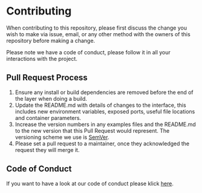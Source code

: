 # Contributing

When contributing to this repository, please first discuss the change you wish to make via issue, email, or any other method with the owners of this repository before making a change.

Please note we have a code of conduct, please follow it in all your interactions with the project.

## Pull Request Process
1. Ensure any install or build dependencies are removed before the end of the layer when doing a build.
2. Update the README.md with details of changes to the interface, this includes new environment variables, exposed ports, useful file locations and container parameters.
3. Increase the version numbers in any examples files and the README.md to the new version that this Pull Request would represent. The versioning scheme we use is [SemVer](https://semver.org/).
4. Please set a pull request to a maintainer, once they acknowledged the request they will merge it.

## Code of Conduct

If you want to have a look at our code of conduct please klick [here](https://github.com/praktianerJones/LSD/blob/main/CODE_OF_CONDUCT.md).
